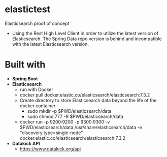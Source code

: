 # elastictest

Elasticsearch proof of concept
- Using the Rest High Level Client in order to utilize the latest version of Elasticsearch. The Spring Data repo version is behind and incompatible with the latest Elasticsearch version.

# Built with
- **Spring Boot**
- **Elasticsearch**
    - run with Docker
    - docker pull docker.elastic.co/elasticsearch/elasticsearch:7.3.2
    - Create directory to store Elasticsearch data beyond the life of the docker container
        - sudo mkdir -p $PWD/elasticsearch/data
        - sudo chmod 777 -R $PWD/elasticsearch/data
    - docker run -p 9200:9200 -p 9300:9300 -v $PWD/elasticsearch/data:/usr/share/elasticsearch/data -e "discovery.type=single-node" docker.elastic.co/elasticsearch/elasticsearch:7.3.2
- **Datakick API**
  - https://www.datakick.org/api
